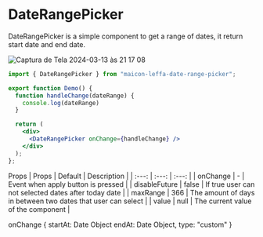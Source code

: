 # DateRangePicker

DateRangePicker is a simple component to get a range of dates, it return start date and end date.

![Captura de Tela 2024-03-13 às 21 17 08](https://github.com/MaiconLeffa/DateRangePicker/assets/41764184/84db1125-1a85-4c20-b4ef-1df0b93f42a1)

```jsx
import { DateRangePicker } from "maicon-leffa-date-range-picker";

export function Demo() {
  function handleChange(dateRange) {
    console.log(dateRange)
  }

  return (
    <div>
      <DateRangePicker onChange={handleChange} />
    </div>
  );
};
```

Props
| Props | Default | Description | 
| :---: | :---: |  :---: |
| onChange | - | Event when apply button is pressed |
| disableFuture | false | If true user can not selected dates after today date |
| maxRange | 366 | The amount of days in between two dates that user can select |
| value | null | The current value of the component |

onChange
{
  startAt: Date Object
  endAt:  Date Object,
  type: "custom"
}
 
